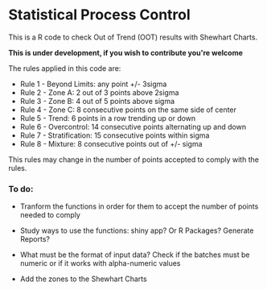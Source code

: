 # Statistical Process Control

This is a R code to check Out of Trend (OOT) results with Shewhart Charts.

**This is under development, if you wish to contribute you're welcome**

The rules applied in this code are:   
- Rule 1 - Beyond Limits: any point +/- 3sigma   
- Rule 2 - Zone A: 2 out of 3 points above 2sigma   
- Rule 3 - Zone B: 4 out of 5 points above sigma   
- Rule 4 - Zone C: 8 consecutive points on the same side of center   
- Rule 5 - Trend: 6 points in a row trending up or down   
- Rule 6 - Overcontrol: 14 consecutive points alternating up and down    
- Rule 7 - Stratification: 15 consecutive points within sigma   
- Rule 8 - Mixture: 8 consecutive points out of +/- sigma   


This rules may change in the number of points accepted to comply with the rules.   

### To do:

- Tranform the functions in order for them to accept the number of points needed to comply   
- Study ways to use the functions: shiny app? Or R Packages? Generate Reports?

- What must be the format of input data? Check if the batches must be numeric or if it works with alpha-numeric values

- Add the zones to the Shewhart Charts

